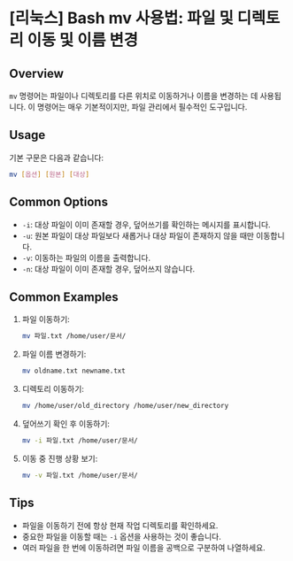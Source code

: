 # [리눅스] Bash mv 사용법: 파일 및 디렉토리 이동 및 이름 변경

## Overview
`mv` 명령어는 파일이나 디렉토리를 다른 위치로 이동하거나 이름을 변경하는 데 사용됩니다. 이 명령어는 매우 기본적이지만, 파일 관리에서 필수적인 도구입니다.

## Usage
기본 구문은 다음과 같습니다:
```bash
mv [옵션] [원본] [대상]
```

## Common Options
- `-i`: 대상 파일이 이미 존재할 경우, 덮어쓰기를 확인하는 메시지를 표시합니다.
- `-u`: 원본 파일이 대상 파일보다 새롭거나 대상 파일이 존재하지 않을 때만 이동합니다.
- `-v`: 이동하는 파일의 이름을 출력합니다.
- `-n`: 대상 파일이 이미 존재할 경우, 덮어쓰지 않습니다.

## Common Examples
1. 파일 이동하기:
   ```bash
   mv 파일.txt /home/user/문서/
   ```

2. 파일 이름 변경하기:
   ```bash
   mv oldname.txt newname.txt
   ```

3. 디렉토리 이동하기:
   ```bash
   mv /home/user/old_directory /home/user/new_directory
   ```

4. 덮어쓰기 확인 후 이동하기:
   ```bash
   mv -i 파일.txt /home/user/문서/
   ```

5. 이동 중 진행 상황 보기:
   ```bash
   mv -v 파일.txt /home/user/문서/
   ```

## Tips
- 파일을 이동하기 전에 항상 현재 작업 디렉토리를 확인하세요.
- 중요한 파일을 이동할 때는 `-i` 옵션을 사용하는 것이 좋습니다.
- 여러 파일을 한 번에 이동하려면 파일 이름을 공백으로 구분하여 나열하세요.